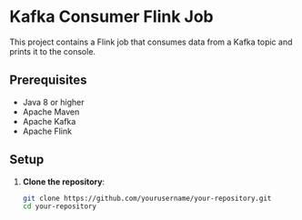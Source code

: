 # Kafka Consumer Flink Job

This project contains a Flink job that consumes data from a Kafka topic and prints it to the console.

## Prerequisites

- Java 8 or higher
- Apache Maven
- Apache Kafka
- Apache Flink

## Setup

1. **Clone the repository**:
   ```sh
   git clone https://github.com/yourusername/your-repository.git
   cd your-repository
